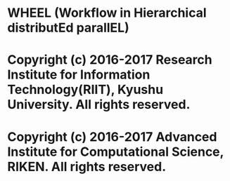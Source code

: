 #
# WHEEL (Workflow in Hierarchical distributEd parallEL)
#
# Copyright (c) 2016-2017 Research Institute for Information Technology(RIIT), Kyushu University. All rights reserved.
# Copyright (c) 2016-2017 Advanced Institute for Computational Science, RIKEN. All rights reserved.
#

